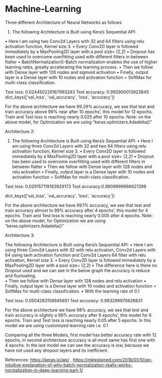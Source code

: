 # Machine-Learning
Three different Architecture of Neural Networks as follows 
1.	The following Architecture is Built using Kera’s Sequential API:	

•	Here I am using two Conv2d Layers with 32 and 64 filters using relu activation function, Kernel size 3. 
•	Every Conv2D layer is followed immediately by a MaxPooling2D layer with a pool size= (2,2)
•	Dropout has been used to overcome overfitting used with different filters in between flatter 
•	BatchNormalization()-Batch normalization enables the use of higher learning rates, greatly accelerating the learning process.
•	Then we follow with Dense layer with 128 nodes and sigmoid activation
•	Finally, output layer is a Dense layer with 10 nodes and activation function = SoftMax for multi-class classification.

Test loss: 0.024450226167993243
Test accuracy: 0.992900013923645
dict_keys(['val_loss', 'val_accuracy', 'loss', 'accuracy'])
  
For the above architecture we have 99.29% accuracy, we see that test and train accuracy above 99% near after 10 epochs’, this model for 12 epochs. Train and Test loss is reaching nearly 0.025 after 10 epochs. 
Note: on the above model, for Optimization we are using “keras.optimizers.Adadelta()”

Architecture 2:

1.	The following Architecture is Built using Kera’s Sequential API:
•	Here I am using three Conv2d Layers with 32 and two 64 filters using relu activation function, Kernel size 3. 
•	Every Conv2D layer is followed immediately by a MaxPooling2D layer with a pool size= (2,2)
•	Dropout has been used to overcome overfitting used with different filters in between flatter 
•	Then we follow with Dense layer with 128 nodes and relu activation
•	Finally, output layer is a Dense layer with 10 nodes and activation function = SoftMax for multi-class classification.

Test loss: 0.029157119183929173
Test accuracy:0.9909999966621399

dict_keys(['val_loss', 'val_accuracy', 'loss', 'accuracy'])

For the above architecture we have 99.1% accuracy, we see that test and train accuracy almost to 99% accuracy after 4 epochs’, this model for 4 epochs. Train and Test loss is reaching nearly 0.005 after 4 epochs. 
Note: on the above model, for Optimization we are using “keras.optimizers.Adadelta()”

Architecture 3:

The following Architecture is Built using Kera’s Sequential API:
•	Here I am using three Conv2d Layers with 32 with relu activation, Conv2d Layers with 64 using tanh activation function and Conv2d Layers 64 filter with relu activation, Kernel size 3. 
•	Every Conv2D layer is followed immediately by a MaxPooling2D layer with a pool size= (2,2)
•	The difference here is there no Dropout used and we can see in the below graph the accuracy is reduce and fluctuating.  
•	Then we follow with Dense layer with 128 nodes and relu activation
•	Finally, output layer is a Dense layer with 10 nodes and activation function = SoftMax for multi-class classification.
•	With the learning rate of 0.1


Test loss: 0.0504283158945851
Test accuracy: 0.983299970626831
  

For the above architecture we have 98% accuracy, we see that test and train accuracy is slightly a 98% accuracy after 6 epochs’, this model for 6 epochs. Train and Test loss is reaching nearly 0.05 after 5 epochs. In this model we are using customized learning rate i.e. 0.1


Comparing all the three Models, first model has better accuracy rate with 12 epochs, in second architecture accuracy is all most same has first one with 4 epochs. In the last model we can see the accuracy is low, because we have not used any dropout layers and its inefficient.




References: https://keras.io/api/ , https://mlexplained.com/2018/01/10/an-intuitive-explanation-of-why-batch-normalization-really-works-normalization-in-deep-learning-part-1/
